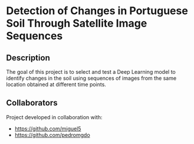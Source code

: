 # Detection of Changes in Portuguese Soil Through Satellite Image Sequences

## Description

The goal of this project is to select and test a Deep Learning model to identify changes in the soil using sequences of images from the same location obtained at different time points.

## Collaborators

Project developed in collaboration with:

- https://github.com/miguel5
- https://github.com/pedromgdo
